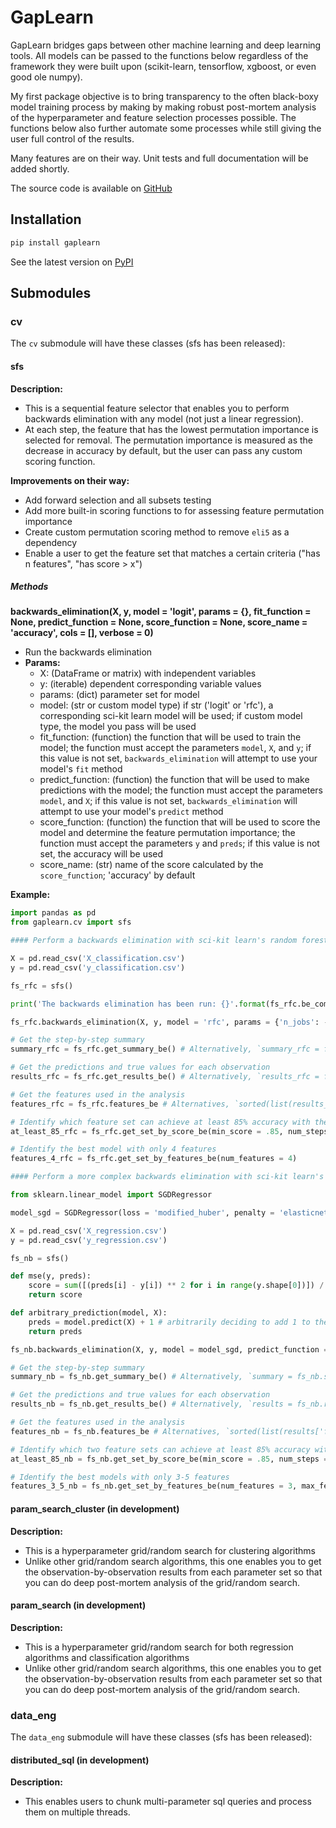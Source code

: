 # GapLearn

GapLearn bridges gaps between other machine learning and deep learning tools. All models can be passed to the functions below regardless of the framework they were built upon (scikit-learn, tensorflow, xgboost, or even good ole numpy). 

My first package objective is to bring transparency to the often black-boxy model training process by making by making robust post-mortem analysis of the hyperparameter and feature selection processes possible. The functions below also further automate some processes while still giving the user full control of the results.

Many features are on their way. Unit tests and full documentation will be added shortly.

The source code is available on [GitHub](https://www.github.com/awhedon/gaplearn)

## Installation

```bash
pip install gaplearn
```

See the latest version on [PyPI](https://pypi.org/project/gaplearn/)

## Submodules

### cv

The `cv` submodule will have these classes (sfs has been released):

#### sfs
**Description:**
- This is a sequential feature selector that enables you to perform backwards elimination with any model (not just a linear regression).
- At each step, the feature that has the lowest permutation importance is selected for removal. The permutation importance is measured as the decrease in accuracy by default, but the user can pass any custom scoring function.

**Improvements on their way:**
- Add forward selection and all subsets testing
- Add more built-in scoring functions to for assessing feature permutation importance
- Create custom permutation scoring method to remove `eli5` as a dependency
- Enable a user to get the feature set that matches a certain criteria ("has n features", "has score > x")

##### Methods
**backwards_elimination(X, y, model = 'logit', params = {}, fit_function = None, predict_function = None, score_function = None, score_name = 'accuracy', cols = [], verbose = 0)**
- Run the backwards elimination
- **Params:**
	- X: (DataFrame or matrix) with independent variables
	- y: (iterable) dependent corresponding variable values
	- params: (dict) parameter set for model
	- model: (str or custom model type) if str ('logit' or 'rfc'), a corresponding sci-kit learn model will be used; if custom model type, the model you pass will be used
	- fit_function: (function) the function that will be used to train the model; the function must accept the parameters `model`, `X`, and `y`; if this value is not set, `backwards_elimination` will attempt to use your model's `fit` method
	- predict_function: (function) the function that will be used to make predictions with the model; the function must accept the parameters `model`, and `X`; if this value is not set, `backwards_elimination` will attempt to use your model's `predict` method
	- score_function: (function) the function that will be used to score the model and determine the feature permutation importance; the function must accept the parameters `y` and `preds`; if this value is not set, the accuracy will be used
	- score_name: (str) name of the score calculated by the `score_function`; 'accuracy' by default

**Example:**
```python
import pandas as pd
from gaplearn.cv import sfs

#### Perform a backwards elimination with sci-kit learn's random forest model ####

X = pd.read_csv('X_classification.csv')
y = pd.read_csv('y_classification.csv')

fs_rfc = sfs()

print('The backwards elimination has been run: {}'.format(fs_rfc.be_complete))

fs_rfc.backwards_elimination(X, y, model = 'rfc', params = {'n_jobs': -1})

# Get the step-by-step summary
summary_rfc = fs_rfc.get_summary_be() # Alternatively, `summary_rfc = fs_rfc.summary_be`

# Get the predictions and true values for each observation
results_rfc = fs_rfc.get_results_be() # Alternatively, `results_rfc = fs_rfc.results_be

# Get the features used in the analysis
features_rfc = fs_rfc.features_be # Alternatives, `sorted(list(results_rfc['feature to remove']))

# Identify which feature set can achieve at least 85% accuracy with the smallest number of features
at_least_85_rfc = fs_rfc.get_set_by_score_be(min_score = .85, num_steps = 1)

# Identify the best model with only 4 features
features_4_rfc = fs_rfc.get_set_by_features_be(num_features = 4)

#### Perform a more complex backwards elimination with sci-kit learn's naive bayes model ####

from sklearn.linear_model import SGDRegressor

model_sgd = SGDRegressor(loss = 'modified_huber', penalty = 'elasticnet')

X = pd.read_csv('X_regression.csv')
y = pd.read_csv('y_regression.csv')

fs_nb = sfs()

def mse(y, preds):
	score = sum([(preds[i] - y[i]) ** 2 for i in range(y.shape[0])]) / y.shape[0]
	return score

def arbitrary_prediction(model, X):
	preds = model.predict(X) + 1 # arbitrarily deciding to add 1 to the prediction (realistically, this would be a wrapper for model that don't have a `fit` method)
	return preds

fs_nb.backwards_elimination(X, y, model = model_sgd, predict_function = arbitrary_prediction, score_function = mse)

# Get the step-by-step summary
summary_nb = fs_nb.get_summary_be() # Alternatively, `summary = fs_nb.summary_be`

# Get the predictions and true values for each observation
results_nb = fs_nb.get_results_be() # Alternatively, `results = fs_nb.results_be

# Get the features used in the analysis
features_nb = fs_nb.features_be # Alternatives, `sorted(list(results['feature to remove']))

# Identify which two feature sets can achieve at least 85% accuracy with the smallest number of features
at_least_85_nb = fs_nb.get_set_by_score_be(min_score = .85, num_steps = 2)

# Identify the best models with only 3-5 features
features_3_5_nb = fs_nb.get_set_by_features_be(num_features = 3, max_features = 5)
```

#### param_search_cluster (in development)
**Description:**
- This is a hyperparameter grid/random search for clustering algorithms
- Unlike other grid/random search algorithms, this one enables you to get the observation-by-observation results from each parameter set so that you can do deep post-mortem analysis of the grid/random search.

#### param_search (in development)
**Description:**
- This is a hyperparameter grid/random search for both regression algorithms and classification algorithms
- Unlike other grid/random search algorithms, this one enables you to get the observation-by-observation results from each parameter set so that you can do deep post-mortem analysis of the grid/random search.

### data_eng

The `data_eng` submodule will have these classes (sfs has been released):

#### distributed_sql (in development)
**Description:**
- This enables users to chunk multi-parameter sql queries and process them on multiple threads.